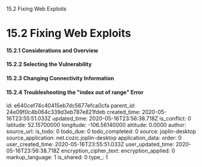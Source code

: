 15.2 Fixing Web Exploits

# 15.2 Fixing Web Exploits
#### 15.2.1 Considerations and Overview
#### 15.2.2 Selecting the Vulnerability
#### 15.2.3 Changing Connectivity Information
#### 15.2.4 Troubleshooting the "index out of range" Error


id: e640cef74c40415eb7dc5677efca0cfa
parent_id: 24e09f0c4b064c339d3eb787e821fdeb
created_time: 2020-05-16T23:55:51.033Z
updated_time: 2020-05-16T23:56:38.718Z
is_conflict: 0
latitude: 52.15700000
longitude: -106.56140000
altitude: 0.0000
author: 
source_url: 
is_todo: 0
todo_due: 0
todo_completed: 0
source: joplin-desktop
source_application: net.cozic.joplin-desktop
application_data: 
order: 0
user_created_time: 2020-05-16T23:55:51.033Z
user_updated_time: 2020-05-16T23:56:38.718Z
encryption_cipher_text: 
encryption_applied: 0
markup_language: 1
is_shared: 0
type_: 1